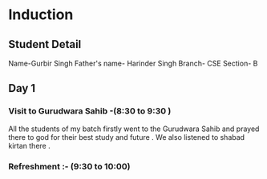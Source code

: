 # Induction 

## Student Detail
Name-Gurbir Singh
Father's name- Harinder Singh
Branch- CSE
Section- B


## Day 1
### Visit to Gurudwara Sahib -(8:30 to 9:30 )
All the students of my batch firstly went to the Gurudwara Sahib and prayed there to god for their best study and future . We also listened to shabad kirtan there .

### Refreshment :- (9:30 to 10:00)
